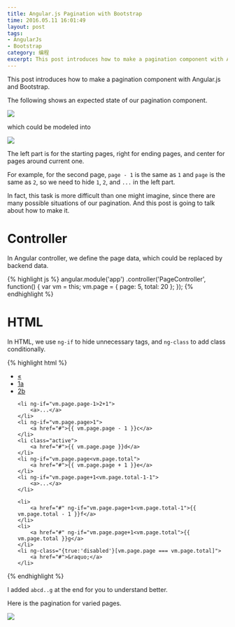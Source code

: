 ```yaml
---
title: Angular.js Pagination with Bootstrap
time: 2016.05.11 16:01:49
layout: post
tags:
- AngularJs
- Bootstrap
category: 编程
excerpt: This post introduces how to make a pagination component with Angular.js and Bootstrap.
---
```


This post introduces how to make a pagination component with Angular.js and Bootstrap.

The following shows an expected state of our pagination component.

<img class="single-img" src="{{ site.loadingImg }}" data-src="{{ site.url }}/img/post/2016-05-11-angularjs-pagination-with-bootstrap-01.png" />

which could be modeled into

<img class="single-img" src="{{ site.loadingImg }}" data-src="{{ site.url }}/img/post/2016-05-11-angularjs-pagination-with-bootstrap-02.png" />

The left part is for the starting pages, right for ending pages, and center for pages around current one.

For example, for the second page, `page - 1` is the same as `1` and `page` is the same as `2`, so we need to hide `1`, `2`, and `...` in the left part.

In fact, this task is more difficult than one might imagine, since there are many possible situations of our pagination. And this post is going to talk about how to make it.



# Controller

In Angular controller, we define the page data, which could be replaced by backend data.

{% highlight js %}
angular.module('app')
    .controller('PageController', function() {
        var vm = this;
        vm.page = {
            page: 5,
            total: 20
        };
    });
{% endhighlight %}



# HTML

In HTML, we use `ng-if` to hide unnecessary tags, and `ng-class` to add class conditionally.

{% highlight html %}
<ul class="pagination">
    <li ng-class="{true:'disabled'}[vm.page.page === 1]">
        <a href="#">&laquo;</a>
    </li>
    <li ng-if="vm.page.page-1>1">
        <a href="#">1a</a>
    </li>
    <li ng-if="vm.page.page-1>2">
        <a href="#">2b</a>
    </li>

    <li ng-if="vm.page.page-1>2+1">
        <a>...</a>
    </li>
    <li ng-if="vm.page.page>1">
        <a href="#">{{ vm.page.page - 1 }}c</a>
    </li>
    <li class="active">
        <a href="#">{{ vm.page.page }}d</a>
    </li>
    <li ng-if="vm.page.page<vm.page.total">
        <a href="#">{{ vm.page.page + 1 }}e</a>
    </li>
    <li ng-if="vm.page.page+1<vm.page.total-1-1">
        <a>...</a>
    </li>

    <li>
        <a href="#" ng-if="vm.page.page+1<vm.page.total-1">{{ vm.page.total - 1 }}f</a>
    </li>
    <li>
        <a href="#" ng-if="vm.page.page+1<vm.page.total">{{ vm.page.total }}g</a>
    </li>
    <li ng-class="{true:'disabled'}[vm.page.page === vm.page.total]">
        <a href="#">&raquo;</a>
    </li>
</ul>
{% endhighlight %}

I added `abcd..g` at the end for you to understand better.

Here is the pagination for varied pages.

<img class="single-img" src="{{ site.loadingImg }}" data-src="{{ site.url }}/img/post/2016-05-11-angularjs-pagination-with-bootstrap-03.png" />
